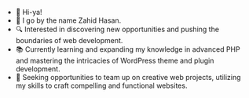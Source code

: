 -    👋 Hi-ya!
- 👤 I go by the name Zahid Hasan.
- 🔍 Interested in discovering new opportunities and pushing the boundaries of web development.
- 📚 Currently learning and expanding my knowledge in advanced PHP and mastering the intricacies of WordPress theme and plugin development.
- 🤝 Seeking opportunities to team up on creative web projects, utilizing my skills to craft compelling and functional websites.
